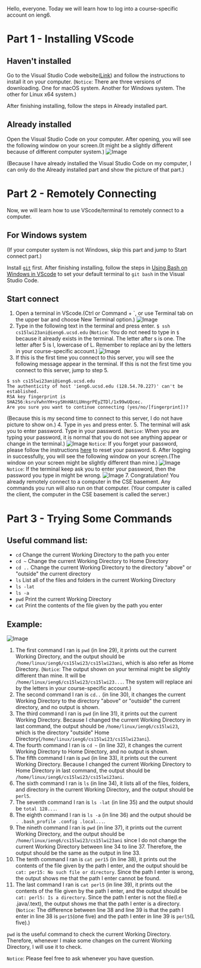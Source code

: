 Hello, everyone. Today we will learn how to log into a course-specific account on ieng6.

# Part 1 - Installing VScode
## Haven't installed
Go to the Visual Studio Code website([Link](https://code.visualstudio.com/)) and follow the 
instructions to install it on your computer. (`Notice`: There are three versions of downloading. 
One for macOS system. Another for Windows system. The other for Linux x64 system.)

After finishing installing, follow the steps in Already installed part.

## Already installed
Open the Visual Studio Code on your computer. After opening, you will see the following 
window on your screen.(It might be a slightly different because of different computer system.)
![Image](openVScode.jpg)

(Because I have already installed the Visual Studio Code on my computer, I can only do the Already installed part 
and show the picture of that part.)

# Part 2 - Remotely Connecting
Now, we will learn how to use VScode/terminal to remotely connect to a computer.

## For Windows system
(If your computer system is not Windows, skip this part and jump to Start connect part.)

Install [`git`](https://gitforwindows.org/) first. After finishing installing, follow the steps in 
[Using Bash on Windows in VScode](https://stackoverflow.com/questions/42606837/how-do-i-use-bash-on-windows-from-the-visual-studio-code-integrated-terminal/50527994#50527994) 
to set your default terminal to `git bash` in the Visual Studio Code.

## Start connect
1. Open a terminal in VScode.(Ctrl or Command + `, or use Terminal tab on the upper bar and choose New Terminal option.)
![Image](OpenTerminal.jpg)
2. Type in the following text in the terminal and press enter.
`$ ssh cs15lwi23ani@ieng6.ucsd.edu`
(`Notice`: You do not need to type in `$` because it already exists in the terminal. The letter after s is one. The letter after 5 is l, lowercase of L. Remember to replace ani by the letters in your course-specific account.)
![Image](Server.jpg)
3. If this is the first time you connect to this server, you will see the following message appear in the terminal. 
If this is not the first time you connect to this server, jump to step 5.
```
$ ssh cs15lwi23ani@ieng6.ucsd.edu
The authenticity of host 'ieng6.ucsd.edu (128.54.70.227)' can't be established.
RSA key fingerprint is SHA256:ksruYwhnYH+sySHnHAtLUHngrPEyZTDl/1x99wUQcec.
Are you sure you want to continue connecting (yes/no/[fingerprint])? 
```
(Because this is my second time to connect to this server, I do not have picture to show on.)
4. Type in `yes` and press enter.
5. The terminal will ask you to enter password. Type in your password.
(`Notice`: When you are typing your password, it is normal that you do not see anything appear or change in the terminal.)
![Image](Password.jpg)
`Notice`: If you forget your password, please follow the instructions 
[here](https://docs.google.com/document/d/1hs7CyQeh-MdUfM9uv99i8tqfneos6Y8bDU0uhn1wqho/edit) to reset your password.
6. After logging in successfully, you will see the following window on your screen.(The window on your screen might be slightly different than mine.)
![Image](SuccessLogin.jpg)
`Notice`: If the terminal keep ask you to enter your password, then the password you type in might be wrong.
![Image](WrongPassword.jpg)
7. Congratulation! You already remotely connect to a computer in the CSE basement. Any commands you run will also run on that computer.
(Your computer is called the client, the computer in the CSE basement is called the server.)

# Part 3 - Trying Some Commands
## Useful command list:
- `cd` Change the current Working Directory to the path you enter
- `cd ~` Change the current Working Directory to Home Directory
- `cd ..` Change the current Working Directory to the directory "above" or "outside" the current directory
- `ls` List all of the files and folders in the current Working Directory
- `ls -lat`
- `ls -a`
- `pwd` Print the current Working Directory
- `cat` Print the contents of the file given by the path you enter

## Example:
![Image](Try.jpg)
1. The first command I ran is `pwd` (in line 29), it prints out the current Working Directory, and the output should be `/home/linux/ieng6/cs15lwi23/cs15lwi23ani`, which is also refer as Home Directory. (`Notice`: The output shown on your terminal might be slightly different than mine. It will be `/home/linux/ieng6/cs15lwi23/cs15lwi23...`. The system will replace ani by the letters in your course-specific account.)
2. The second command I ran is `cd..` (in line 30), it changes the current Working Directory to the directory "above" or "outside" the current directory, and no output is shown.
3. The third command I ran is `pwd` (in line 31), it prints out the current Working Directory. Because I changed the current Working Directory in last command, the output should be `/home/linux/ieng6/cs15lwi23`, which is the directory "outside" Home Directory(`/home/linux/ieng6/cs15lwi23/cs15lwi23ani`).
4. The fourth command I ran is `cd ~` (in line 32), it changes the current Working Directory to Home Directory, and no output is shown.
5. The fifth command I ran is `pwd` (in line 33), it prints out the current Working Directory. Because I changed the current Working Directory to Home Directory in last command, the output should be `/home/linux/ieng6/cs15lwi23/cs15lwi23ani`.
6. The sixth command I ran is `ls` (in line 34), it lists all of the files, folders, and directory in the current Working Directory, and the output should be `perl5`.
7. The seventh command I ran is `ls -lat` (in line 35) and the output should be `total 128...`.
8. The eighth command I ran is `ls -a` (in line 36) and the output should be `. .bash_profile .config .local...`.
9. The nineth command I ran is `pwd` (in line 37), it prints out the current Working Directory, and the output should be `/home/linux/ieng6/cs15lwi23/cs15lwi23ani` since I do not change the current Working Directory between line 34 to line 37. Therefore, the output should be the same as the output in line 33.
10. The tenth command I ran is `cat per15` (in line 38), it prints out the contents of the file given by the path I enter, and the output should be `cat: per15: No such file or directory`. Since the path I enter is wrong, the output shows me that the path I enter cannot be found.
11. The last command I ran is `cat perl5` (in line 39), it prints out the contents of the file given by the path I enter, and the output should be `cat: perl5: Is a directory`. Since the path I enter is not the file(I.e .java/.text), the output shows me that the path I enter is a directory. (`Notice`: The difference between line 38 and line 39 is that the path I enter in line 38 is `per15`(one five) and the path I enter in line 39 is `perl5`(L five).)

`pwd` is the useful command to check the current Working Directory. Therefore, whenever I make some changes on the current Working Directory, I will use it to check.

`Notice`: Please feel free to ask whenever you have question.
